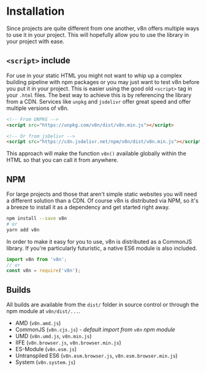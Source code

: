 # Installation

Since projects are quite different from one another, v8n offers multiple ways to
use it in your project. This will hopefully allow you to use the library in
your project with ease.

## `<script>` include

For use in your static HTML you might not want to whip up a complex building
pipeline with npm packages or you may just want to test v8n before you put it
in your project. This is easier using the good old `<script>` tag in your
`.html` files. The best way to achieve this is by referencing the library from
a CDN. Services like `unpkg` and `jsdelivr` offer great speed and offer
multiple versions of v8n.

```html
<!-- From UNPKG -->
<script src="https://unpkg.com/v8n/dist/v8n.min.js"></script>

<!-- Or from jsDelivr -->
<script src="https://cdn.jsdelivr.net/npm/v8n/dist/v8n.min.js"></script>
```

This approach will make the function `v8n()` available globally within the HTML
so that you can call it from anywhere.

## NPM

For large projects and those that aren't simple static websites you will need
a different solution than a CDN. Of course v8n is distributed via NPM, so it's
a breeze to install it as a dependency and get started right away.

```bash
npm install --save v8n
# or
yarn add v8n
```

In order to make it easy for you to use, v8n is distributed as a CommonJS
library. If you're particularly futuristic, a native ES6 module is also
included.

```js
import v8n from 'v8n';
// or
const v8n = require('v8n');
```

## Builds

All builds are available from the `dist/` folder in source control or through
the npm module at `v8n/dist/...`.

- AMD (`v8n.amd.js`)
- CommonJS (`v8n.cjs.js`) - _default import from `v8n` npm module_
- UMD (`v8n.umd.js`, `v8n.min.js`)
- IIFE (`v8n.browser.js`, `v8n.browser.min.js`)
- ES-Module (`v8n.esm.js`)
- Untranspiled ES6 (`v8n.esm.browser.js`, `v8n.esm.browser.min.js`)
- System (`v8n.system.js`)
